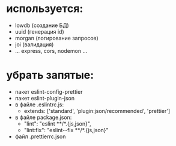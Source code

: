 # используется:

-   lowdb (создание БД)
-   uuid (генерация id)
-   morgan (логирование запросов)
-   joi (валидация)
-   ... express, cors, nodemon ...

# убрать запятые:

-   пакет eslint-config-prettier
-   пакет eslint-plugin-json
-   в файле .eslintrc.js:
    -   extends: ['standard', 'plugin:json/recommended', 'prettier']
-   в файле package.json:
    -   "lint": "eslint \*\*/\*.{js,json}",
    -   "lint:fix": "eslint--fix \*\*/\*.{js,json}"
-   файл .prettierrc.json
